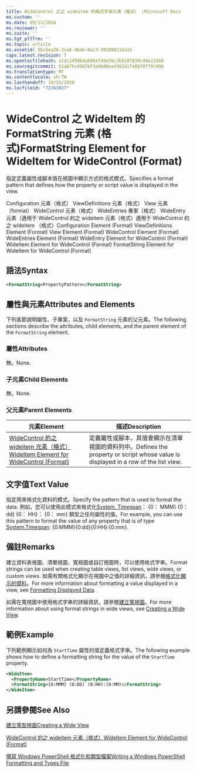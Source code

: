 ```yaml
---
title: WideControl 之之 wideitem 的格式字串元素（格式） |Microsoft Docs
ms.custom: ''
ms.date: 09/13/2016
ms.reviewer: ''
ms.suite: ''
ms.tgt_pltfrm: ''
ms.topic: article
ms.assetid: 5bc6ea26-3ca6-4bab-8a13-29189821ba15
caps.latest.revision: 7
ms.openlocfilehash: a1dc145864a6904fd4af6c3b9187819c49e224b0
ms.sourcegitcommit: 52a67bcd9d7bf3e8600ea4302d1fa8970ff9c998
ms.translationtype: MT
ms.contentlocale: zh-TW
ms.lasthandoff: 10/15/2019
ms.locfileid: "72363027"
---
```

# <a name="formatstring-element-for-wideitem-for-widecontrol-format"></a><span data-ttu-id="d261e-102">WideControl 之 WideItem 的 FormatString 元素 (格式)</span><span class="sxs-lookup"><span data-stu-id="d261e-102">FormatString Element for WideItem for WideControl (Format)</span></span>

<span data-ttu-id="d261e-103">指定定義屬性或腳本值在視圖中顯示方式的格式模式。</span><span class="sxs-lookup"><span data-stu-id="d261e-103">Specifies a format pattern that defines how the property or script value is displayed in the view.</span></span>

<span data-ttu-id="d261e-104">Configuration 元素（格式） ViewDefinitions 元素（格式） View 元素（format） WideControl 元素（格式） WideEntries 專案（格式） WideEntry 元素（適用于 WideControl 的之 wideitem 元素（格式）適用于 WideControl 的之 wideitem （格式）</span><span class="sxs-lookup"><span data-stu-id="d261e-104">Configuration Element (Format) ViewDefinitions Element (Format) View Element (Format) WideControl Element (Format) WideEntries Element (Format) WideEntry Element for WideControl (Format) WideItem Element for WideControl (Format) FormatString Element for WideItem for WideControl (Format)</span></span>

## <a name="syntax"></a><span data-ttu-id="d261e-105">語法</span><span class="sxs-lookup"><span data-stu-id="d261e-105">Syntax</span></span>

```xml
<FormatString>PropertyPattern</FormatString>
```

## <a name="attributes-and-elements"></a><span data-ttu-id="d261e-106">屬性與元素</span><span class="sxs-lookup"><span data-stu-id="d261e-106">Attributes and Elements</span></span>

<span data-ttu-id="d261e-107">下列各節說明屬性、子專案，以及 `FormatString` 元素的父元素。</span><span class="sxs-lookup"><span data-stu-id="d261e-107">The following sections describe the attributes, child elements, and the parent element of the `FormatString` element.</span></span>

### <a name="attributes"></a><span data-ttu-id="d261e-108">屬性</span><span class="sxs-lookup"><span data-stu-id="d261e-108">Attributes</span></span>

<span data-ttu-id="d261e-109">無。</span><span class="sxs-lookup"><span data-stu-id="d261e-109">None.</span></span>

### <a name="child-elements"></a><span data-ttu-id="d261e-110">子元素</span><span class="sxs-lookup"><span data-stu-id="d261e-110">Child Elements</span></span>

<span data-ttu-id="d261e-111">無。</span><span class="sxs-lookup"><span data-stu-id="d261e-111">None.</span></span>

### <a name="parent-elements"></a><span data-ttu-id="d261e-112">父元素</span><span class="sxs-lookup"><span data-stu-id="d261e-112">Parent Elements</span></span>

|<span data-ttu-id="d261e-113">元素</span><span class="sxs-lookup"><span data-stu-id="d261e-113">Element</span></span>|<span data-ttu-id="d261e-114">描述</span><span class="sxs-lookup"><span data-stu-id="d261e-114">Description</span></span>|
|-------------|-----------------|
|[<span data-ttu-id="d261e-115">WideControl 的之 wideitem 元素（格式）</span><span class="sxs-lookup"><span data-stu-id="d261e-115">WideItem Element for WideControl (Format)</span></span>](./wideitem-element-for-widecontrol-format.md)|<span data-ttu-id="d261e-116">定義屬性或腳本，其值會顯示在清單視圖的資料列中。</span><span class="sxs-lookup"><span data-stu-id="d261e-116">Defines the property or script whose value is displayed in a row of the list view.</span></span>|

## <a name="text-value"></a><span data-ttu-id="d261e-117">文字值</span><span class="sxs-lookup"><span data-stu-id="d261e-117">Text Value</span></span>

<span data-ttu-id="d261e-118">指定用來格式化資料的模式。</span><span class="sxs-lookup"><span data-stu-id="d261e-118">Specify the pattern that is used to format the data.</span></span> <span data-ttu-id="d261e-119">例如，您可以使用此模式來格式化[System. Timespan](/dotnet/api/System.TimeSpan)： {0： MMM} {0： dd} {0： HH}： {0： mm} 類型之任何屬性的值。</span><span class="sxs-lookup"><span data-stu-id="d261e-119">For example, you can use this pattern to format the value of any property that is of type [System.Timespan](/dotnet/api/System.TimeSpan): {0:MMM}{0:dd}{0:HH}:{0:mm}.</span></span>

## <a name="remarks"></a><span data-ttu-id="d261e-120">備註</span><span class="sxs-lookup"><span data-stu-id="d261e-120">Remarks</span></span>

<span data-ttu-id="d261e-121">建立資料表視圖、清單視圖、寬視圖或自訂視圖時，可以使用格式字串。</span><span class="sxs-lookup"><span data-stu-id="d261e-121">Format strings can be used when creating table views, list views, wide views, or custom views.</span></span> <span data-ttu-id="d261e-122">如需有關格式化顯示在視圖中之值的詳細資訊，請參閱[格式化顯示的資料](./formatting-displayed-data.md)。</span><span class="sxs-lookup"><span data-stu-id="d261e-122">For more information about formatting a value displayed in a view, see [Formatting Displayed Data](./formatting-displayed-data.md).</span></span>

<span data-ttu-id="d261e-123">如需在寬視圖中使用格式字串的詳細資訊，請參閱[建立寬視圖](./creating-a-wide-view.md)。</span><span class="sxs-lookup"><span data-stu-id="d261e-123">For more information about using format strings in wide views, see [Creating a Wide View](./creating-a-wide-view.md).</span></span>

## <a name="example"></a><span data-ttu-id="d261e-124">範例</span><span class="sxs-lookup"><span data-stu-id="d261e-124">Example</span></span>

<span data-ttu-id="d261e-125">下列範例顯示如何為 `StartTime` 屬性的值定義格式字串。</span><span class="sxs-lookup"><span data-stu-id="d261e-125">The following example shows how to define a formatting string for the value of the `StartTime` property.</span></span>

```xml
<WideItem>
  <PropertyName>StartTime</PropertyName>
  <FormatString>{0:MMM} (0:DD) (0:HH):(0:MM)</FormatString>
</WideItem>
```

## <a name="see-also"></a><span data-ttu-id="d261e-126">另請參閱</span><span class="sxs-lookup"><span data-stu-id="d261e-126">See Also</span></span>

[<span data-ttu-id="d261e-127">建立寬型視圖</span><span class="sxs-lookup"><span data-stu-id="d261e-127">Creating a Wide View</span></span>](./creating-a-wide-view.md)

[<span data-ttu-id="d261e-128">WideControl 的之 wideitem 元素（格式）</span><span class="sxs-lookup"><span data-stu-id="d261e-128">WideItem Element for WideControl (Format)</span></span>](./wideitem-element-for-widecontrol-format.md)

[<span data-ttu-id="d261e-129">撰寫 Windows PowerShell 格式化和類型檔案</span><span class="sxs-lookup"><span data-stu-id="d261e-129">Writing a Windows PowerShell Formatting and Types File</span></span>](./writing-a-powershell-formatting-file.md)
